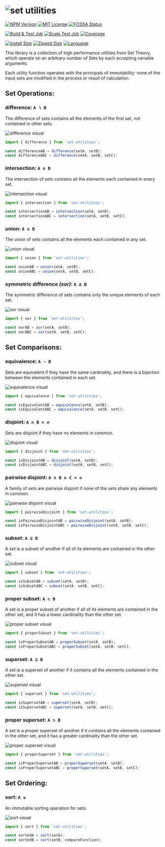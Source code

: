 # ![set utilities][]

[![NPM Version][]][npm]
[![MIT License][]][license]
[![FOSSA Status][]][fossa]

[![Build & Test Job][]][github build test]
[![Scale Test Job][]][github scale test]
[![Coverage][]][coveralls]

[![Install Size][]][package phobia]
[![Zipped Size][]][bundle phobia]
[![Language][]][typescript]

This library is a collection of high performance utilities from Set Theory,
which operate on an arbitrary number of Sets by each accepting variable arguments.

Each utility function operates with the principals of immutability:
none of the input sets are modified in the process or result of calculation.


## Set Operations:

### difference: `A ∖ B`
The difference of sets contains all the elements
of the first set, not contained in other sets.

![difference visual][]
```typescript
import { difference } from 'set-utilities';

const differenceAB = difference(setA, setB);
const differenceABC = difference(setA, setB, setC);
```

### intersection: `A ∩ B`
The intersection of sets contains all the elements
each contained in every set.

![intersection visual][]
```typescript
import { intersection } from 'set-utilities';

const intersectionAB = intersection(setA, setB);
const intersectionABC = intersection(setA, setB, setC);
```

### union: `A ∪ B`
The union of sets contains all the elements
each contained in any set.

![union visual][]
```typescript
import { union } from 'set-utilities';

const unionAB = union(setA, setB);
const unionABC = union(setA, setB, setC);
```

### symmetric difference _(xor)_: `A ∆ B`
The symmetric difference of sets contains
only the unique elements of each set.

![xor visual][]
```typescript
import { xor } from 'set-utilities';

const xorAB = xor(setA, setB);
const xorABC = xor(setA, setB, setC);
```


## Set Comparisons:

### equivalence: `A ∼ B`
Sets are equivalent if they have the same cardinality,
and there is a bijection between the elements contained in each set.

![equivalence visual][]
```typescript
import { equivalence } from 'set-utilities';

const isEquivalentAB = equivalence(setA, setB);
const isEquivalentABC = equivalence(setA, setB, setC);
```

### disjoint: `A ∩ B = ∅`
Sets are disjoint if they have no elements in common.

![disjoint visual][]
```typescript
import { disjoint } from 'set-utilities';

const isDisjointAB = disjoint(setA, setB);
const isDisjointABC = disjoint(setA, setB, setC);
```

### pairwise disjoint: `A ∩ B ∩ C = ∅`
A family of sets are pairwise disjoint if
none of the sets share any elements in common.

![pairwise disjoint visual][]
```typescript
import { pairwiseDisjoint } from 'set-utilities';

const isPairwiseDisjointAB = pairwiseDisjoint(setA, setB);
const isPairwiseDisjointABC = pairwiseDisjoint(setA, setB, setC);
```

### subset: `A ⊆ B`
A set is a subset of another if all of its elements
are contained in the other set.

![subset visual][]
```typescript
import { subset } from 'set-utilities';

const isSubsetAB = subset(setA, setB);
const isSubsetABC = subset(setA, setB, setC);
```

### proper subset: `A ⊂ B`
A set is a proper subset of another if all of its elements
are contained in the other set,
and it has a lower cardinality than the other set.

![proper subset visual][]
```typescript
import { properSubset } from 'set-utilities';

const isProperSubsetAB = properSubset(setA, setB);
const isProperSubsetABC = properSubset(setA, setB, setC);
```

### superset: `A ⊇ B`
A set is a superset of another if it contains
all the elements contained in the other set.

![superset visual][]
```typescript
import { superset } from 'set-utilities';

const isSupersetAB = superset(setA, setB);
const isSupersetABC = superset(setA, setB, setC);
```

### proper superset: `A ⊃ B`
A set is a proper superset of another if it contains
all the elements contained in the other set,
and it has a greater cardinality than the other set.

![proper superset visual][]
```typescript
import { properSuperset } from 'set-utilities';

const isProperSupersetAB = properSuperset(setA, setB);
const isProperSupersetABC = properSuperset(setA, setB, setC);
```


## Set Ordering:

### sort: `A ⇅`
An immutable sorting operation for sets.

![sort visual][]
```typescript
import { sort } from 'set-utilities';

const sortedA = sort(setA);
const sortedB = sort(setB, compareFunction);
```


<!-- Badges -->

[NPM Version]: https://img.shields.io/npm/v/set-utilities
[npm]: https://www.npmjs.org/package/set-utilities

[MIT License]: https://img.shields.io/npm/l/set-utilities?color=blue
[license]: LICENSE

[FOSSA Status]: https://app.fossa.com/api/projects/git%2Bgithub.com%2Fkubikowski%2Fset-utilities.svg?type=shield
[fossa]: https://app.fossa.com/projects/git%2Bgithub.com%2Fkubikowski%2Fset-utilities?ref=badge_shield

[Build & Test Job]: https://github.com/kubikowski/set-utilities/actions/workflows/test.yml/badge.svg
[github build test]: https://github.com/kubikowski/set-utilities/actions/workflows/test.yml

[Scale Test Job]: https://github.com/kubikowski/set-utilities/actions/workflows/scale-test.yml/badge.svg
[github scale test]: https://github.com/kubikowski/set-utilities/actions/workflows/scale-test.yml

[Coverage]: https://coveralls.io/repos/github/kubikowski/set-utilities/badge.svg?branch=main
[coveralls]: https://coveralls.io/github/kubikowski/set-utilities?branch=main

[Install Size]: https://packagephobia.com/badge?p=set-utilities
[package phobia]: https://packagephobia.com/result?p=set-utilities

[Zipped Size]: https://img.shields.io/bundlephobia/minzip/set-utilities?color=success
[bundle phobia]: https://bundlephobia.com/package/set-utilities

[Language]: https://img.shields.io/github/languages/top/kubikowski/set-utilities
[typescript]: https://www.typescriptlang.org


<!-- Assets -->

[set utilities]: https://github.com/kubikowski/set-utilities/wiki/assets/set-utilities.svg

[difference visual]: https://github.com/kubikowski/set-utilities/wiki/assets/difference.svg
[intersection visual]: https://github.com/kubikowski/set-utilities/wiki/assets/intersection.svg
[union visual]: https://github.com/kubikowski/set-utilities/wiki/assets/union.svg
[xor visual]: https://github.com/kubikowski/set-utilities/wiki/assets/xor.svg

[equivalence visual]: https://github.com/kubikowski/set-utilities/wiki/assets/equivalence.svg
[disjoint visual]: https://github.com/kubikowski/set-utilities/wiki/assets/disjoint.svg
[pairwise disjoint visual]: https://github.com/kubikowski/set-utilities/wiki/assets/pairwise-disjoint.svg
[subset visual]: https://github.com/kubikowski/set-utilities/wiki/assets/subset.svg
[proper subset visual]: https://github.com/kubikowski/set-utilities/wiki/assets/proper-subset.svg
[superset visual]: https://github.com/kubikowski/set-utilities/wiki/assets/superset.svg
[proper superset visual]: https://github.com/kubikowski/set-utilities/wiki/assets/proper-superset.svg

[sort visual]: https://github.com/kubikowski/set-utilities/wiki/assets/sort.svg
